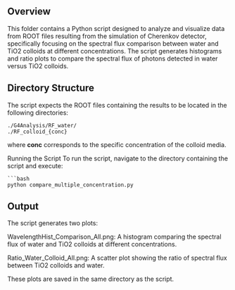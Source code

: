 ## Overview

This folder contains a Python script designed to analyze and visualize data from ROOT files resulting from the simulation of Cherenkov detector, specifically focusing on the spectral flux comparison between water and TiO2 colloids at different concentrations. The script generates histograms and ratio plots to compare the spectral flux of photons detected in water versus TiO2 colloids.

## Directory Structure
The script expects the ROOT files containing the results to be located in the following directories:

    ./G4Analysis/RF_water/
    ./RF_colloid_{conc}

where **conc** corresponds to the specific concentration of the colloid media.

Running the Script
To run the script, navigate to the directory containing the script and execute:

    ```bash
    python compare_multiple_concentration.py

## Output
The script generates two plots:

WavelengthHist_Comparison_All.png: A histogram comparing the spectral flux of water and TiO2 colloids at different concentrations.

Ratio_Water_Colloid_All.png: A scatter plot showing the ratio of spectral flux between TiO2 colloids and water.

These plots are saved in the same directory as the script.

